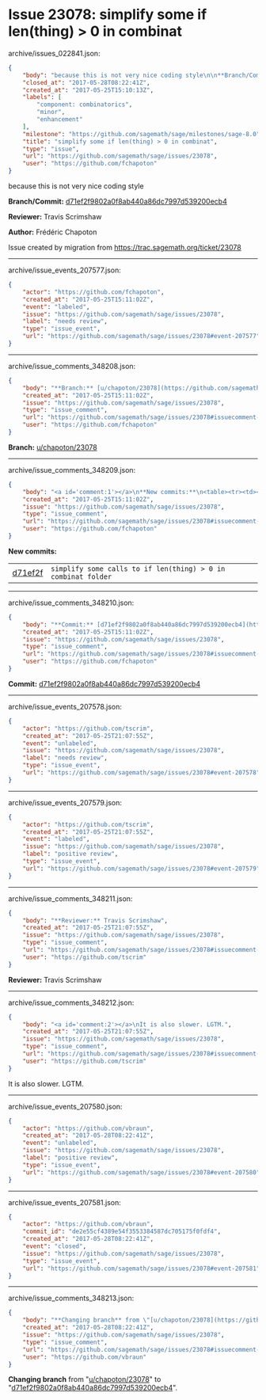# Issue 23078: simplify some if len(thing) > 0 in combinat

archive/issues_022841.json:
```json
{
    "body": "because this is not very nice coding style\n\n**Branch/Commit:** [d71ef2f9802a0f8ab440a86dc7997d539200ecb4](https://github.com/sagemath/sagetrac-mirror/commit/d71ef2f9802a0f8ab440a86dc7997d539200ecb4)\n\n**Reviewer:** Travis Scrimshaw\n\n**Author:** Fr\u00e9d\u00e9ric Chapoton\n\nIssue created by migration from https://trac.sagemath.org/ticket/23078\n\n",
    "closed_at": "2017-05-28T08:22:41Z",
    "created_at": "2017-05-25T15:10:13Z",
    "labels": [
        "component: combinatorics",
        "minor",
        "enhancement"
    ],
    "milestone": "https://github.com/sagemath/sage/milestones/sage-8.0",
    "title": "simplify some if len(thing) > 0 in combinat",
    "type": "issue",
    "url": "https://github.com/sagemath/sage/issues/23078",
    "user": "https://github.com/fchapoton"
}
```
because this is not very nice coding style

**Branch/Commit:** [d71ef2f9802a0f8ab440a86dc7997d539200ecb4](https://github.com/sagemath/sagetrac-mirror/commit/d71ef2f9802a0f8ab440a86dc7997d539200ecb4)

**Reviewer:** Travis Scrimshaw

**Author:** Frédéric Chapoton

Issue created by migration from https://trac.sagemath.org/ticket/23078





---

archive/issue_events_207577.json:
```json
{
    "actor": "https://github.com/fchapoton",
    "created_at": "2017-05-25T15:11:02Z",
    "event": "labeled",
    "issue": "https://github.com/sagemath/sage/issues/23078",
    "label": "needs review",
    "type": "issue_event",
    "url": "https://github.com/sagemath/sage/issues/23078#event-207577"
}
```



---

archive/issue_comments_348208.json:
```json
{
    "body": "**Branch:** [u/chapoton/23078](https://github.com/sagemath/sagetrac-mirror/tree/u/chapoton/23078)",
    "created_at": "2017-05-25T15:11:02Z",
    "issue": "https://github.com/sagemath/sage/issues/23078",
    "type": "issue_comment",
    "url": "https://github.com/sagemath/sage/issues/23078#issuecomment-348208",
    "user": "https://github.com/fchapoton"
}
```

**Branch:** [u/chapoton/23078](https://github.com/sagemath/sagetrac-mirror/tree/u/chapoton/23078)



---

archive/issue_comments_348209.json:
```json
{
    "body": "<a id='comment:1'></a>\n**New commits:**\n<table><tr><td><a href=\"https://github.com/sagemath/sagetrac-mirror/commit/d71ef2f9802a0f8ab440a86dc7997d539200ecb4\">d71ef2f</a></td><td><code>simplify some calls to if len(thing) > 0 in combinat folder</code></td></tr></table>\n",
    "created_at": "2017-05-25T15:11:02Z",
    "issue": "https://github.com/sagemath/sage/issues/23078",
    "type": "issue_comment",
    "url": "https://github.com/sagemath/sage/issues/23078#issuecomment-348209",
    "user": "https://github.com/fchapoton"
}
```

<a id='comment:1'></a>
**New commits:**
<table><tr><td><a href="https://github.com/sagemath/sagetrac-mirror/commit/d71ef2f9802a0f8ab440a86dc7997d539200ecb4">d71ef2f</a></td><td><code>simplify some calls to if len(thing) > 0 in combinat folder</code></td></tr></table>




---

archive/issue_comments_348210.json:
```json
{
    "body": "**Commit:** [d71ef2f9802a0f8ab440a86dc7997d539200ecb4](https://github.com/sagemath/sagetrac-mirror/commit/d71ef2f9802a0f8ab440a86dc7997d539200ecb4)",
    "created_at": "2017-05-25T15:11:02Z",
    "issue": "https://github.com/sagemath/sage/issues/23078",
    "type": "issue_comment",
    "url": "https://github.com/sagemath/sage/issues/23078#issuecomment-348210",
    "user": "https://github.com/fchapoton"
}
```

**Commit:** [d71ef2f9802a0f8ab440a86dc7997d539200ecb4](https://github.com/sagemath/sagetrac-mirror/commit/d71ef2f9802a0f8ab440a86dc7997d539200ecb4)



---

archive/issue_events_207578.json:
```json
{
    "actor": "https://github.com/tscrim",
    "created_at": "2017-05-25T21:07:55Z",
    "event": "unlabeled",
    "issue": "https://github.com/sagemath/sage/issues/23078",
    "label": "needs review",
    "type": "issue_event",
    "url": "https://github.com/sagemath/sage/issues/23078#event-207578"
}
```



---

archive/issue_events_207579.json:
```json
{
    "actor": "https://github.com/tscrim",
    "created_at": "2017-05-25T21:07:55Z",
    "event": "labeled",
    "issue": "https://github.com/sagemath/sage/issues/23078",
    "label": "positive review",
    "type": "issue_event",
    "url": "https://github.com/sagemath/sage/issues/23078#event-207579"
}
```



---

archive/issue_comments_348211.json:
```json
{
    "body": "**Reviewer:** Travis Scrimshaw",
    "created_at": "2017-05-25T21:07:55Z",
    "issue": "https://github.com/sagemath/sage/issues/23078",
    "type": "issue_comment",
    "url": "https://github.com/sagemath/sage/issues/23078#issuecomment-348211",
    "user": "https://github.com/tscrim"
}
```

**Reviewer:** Travis Scrimshaw



---

archive/issue_comments_348212.json:
```json
{
    "body": "<a id='comment:2'></a>\nIt is also slower. LGTM.",
    "created_at": "2017-05-25T21:07:55Z",
    "issue": "https://github.com/sagemath/sage/issues/23078",
    "type": "issue_comment",
    "url": "https://github.com/sagemath/sage/issues/23078#issuecomment-348212",
    "user": "https://github.com/tscrim"
}
```

<a id='comment:2'></a>
It is also slower. LGTM.



---

archive/issue_events_207580.json:
```json
{
    "actor": "https://github.com/vbraun",
    "created_at": "2017-05-28T08:22:41Z",
    "event": "unlabeled",
    "issue": "https://github.com/sagemath/sage/issues/23078",
    "label": "positive review",
    "type": "issue_event",
    "url": "https://github.com/sagemath/sage/issues/23078#event-207580"
}
```



---

archive/issue_events_207581.json:
```json
{
    "actor": "https://github.com/vbraun",
    "commit_id": "de2e55cf4389e54f3553384587dc705175f0fdf4",
    "created_at": "2017-05-28T08:22:41Z",
    "event": "closed",
    "issue": "https://github.com/sagemath/sage/issues/23078",
    "type": "issue_event",
    "url": "https://github.com/sagemath/sage/issues/23078#event-207581"
}
```



---

archive/issue_comments_348213.json:
```json
{
    "body": "**Changing branch** from \"[u/chapoton/23078](https://github.com/sagemath/sagetrac-mirror/tree/u/chapoton/23078)\" to \"[d71ef2f9802a0f8ab440a86dc7997d539200ecb4](https://github.com/sagemath/sagetrac-mirror/commit/d71ef2f9802a0f8ab440a86dc7997d539200ecb4)\".",
    "created_at": "2017-05-28T08:22:41Z",
    "issue": "https://github.com/sagemath/sage/issues/23078",
    "type": "issue_comment",
    "url": "https://github.com/sagemath/sage/issues/23078#issuecomment-348213",
    "user": "https://github.com/vbraun"
}
```

**Changing branch** from "[u/chapoton/23078](https://github.com/sagemath/sagetrac-mirror/tree/u/chapoton/23078)" to "[d71ef2f9802a0f8ab440a86dc7997d539200ecb4](https://github.com/sagemath/sagetrac-mirror/commit/d71ef2f9802a0f8ab440a86dc7997d539200ecb4)".

